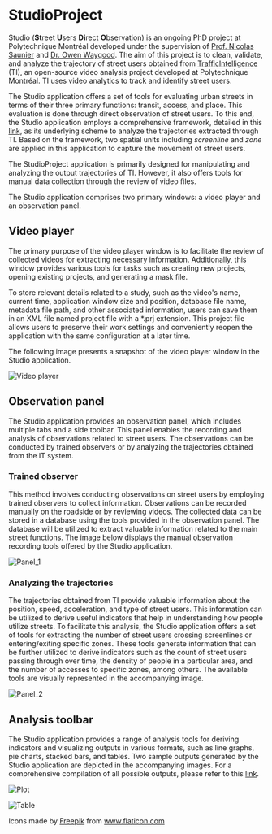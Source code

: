 # StudioProject
Studio (**St**reet **U**sers **Di**rect **O**bservation) is an ongoing PhD project at Polytechnique Montréal 
developed under the supervision of [Prof. Nicolas Saunier](http://n.saunier.free.fr/saunier/) 
and [Dr. Owen Waygood](https://www.polymtl.ca/expertises/en/waygood-owen).
The aim of this project is to clean, validate, and analyze the trajectory of street users obtained from 
[TrafficIntelligence](https://trafficintelligence.confins.net) (TI), 
an open-source video analysis project developed at Polytechnique Montréal. 
TI uses video analytics to track and identify street users.

The Studio application offers a set of tools for evaluating urban streets in terms of their three primary 
functions: transit, access, and place. This evaluation is done through direct observation of street users. 
To this end, the Studio application employs a comprehensive framework, detailed in this 
[link](https://www.mdpi.com/2071-1050/14/12/7184&#41),
as its underlying scheme to analyze the trajectories extracted through TI. Based on the framework, 
two spatial units including *screenline* and *zone* are applied in this application to capture the movement of 
street users. 

The StudioProject application is primarily designed for manipulating and analyzing the output trajectories 
of TI. However, it also offers tools for manual data collection through the review of video files.

The Studio application comprises two primary windows: a video player and an observation panel.

## Video player
The primary purpose of the video player window is to facilitate the review of collected videos for 
extracting necessary information. Additionally, this window provides various tools for tasks such as 
creating new projects, opening existing projects, and generating a mask file.

To store relevant details related to a study, such as the video's name, current time, application window 
size and position, database file name, metadata file path, and other associated information, users can 
save them in an XML file named project file with a *.prj extension. This project file allows users to 
preserve their work settings and conveniently reopen the application with the same configuration at a 
later time. 

The following image presents a snapshot of the video player window in the Studio application.

![Video player](https://github.com/Abbas-Shmz/StudioProject/blob/main/images/Studio_Video-player.jpg)

## Observation panel
The Studio application provides an observation panel, which includes multiple tabs and a side toolbar. 
This panel enables the recording and analysis of observations related to street users. 
The observations can be conducted by trained observers or by analyzing the trajectories obtained 
from the IT system.

### Trained observer
This method involves conducting observations on street users by employing trained observers to collect 
information. Observations can be recorded manually on the roadside or by reviewing videos. 
The collected data can be stored in a database using the tools provided in the observation panel. 
The database will be utilized to extract valuable information related to the main street functions. 
The image below displays the manual observation recording tools offered by the Studio application.

![Panel_1](https://github.com/Abbas-Shmz/StudioProject/blob/main/images/Studio_Panel_01.jpg)

### Analyzing the trajectories
The trajectories obtained from TI provide valuable information about the position, speed, acceleration, 
and type of street users. This information can be utilized to derive useful indicators that help in 
understanding how people utilize streets. 
To facilitate this analysis, the Studio application offers a set of tools for extracting the number of 
street users crossing screenlines or entering/exiting specific zones. 
These tools generate information that can be further utilized to derive indicators such as the count 
of street users passing through over time, the density of people in a particular area, and the number 
of accesses to specific zones, among others. The available tools are visually represented in the 
accompanying image.

![Panel_2](https://github.com/Abbas-Shmz/StudioProject/blob/main/images/Studio_Panel_02.jpg)

## Analysis toolbar
The Studio application provides a range of analysis tools for deriving indicators and visualizing outputs 
in various formats, such as line graphs, pie charts, stacked bars, and tables. 
Two sample outputs generated by the Studio application are depicted in the accompanying images. 
For a comprehensive compilation of all possible outputs, please refer to 
this [link](https://github.com/Abbas-Shmz/StudioProject/blob/main/docs/All_plots.pdf).

![Plot](https://github.com/Abbas-Shmz/StudioProject/blob/main/images/Studio_Plot.jpg)

![Table](https://github.com/Abbas-Shmz/StudioProject/blob/main/images/Studio_Table.jpg)

Icons made by <a href="https://www.flaticon.com/authors/freepik" title="Freepik">Freepik</a> from <a href="https://www.flaticon.com/" title="Flaticon"> www.flaticon.com</a>
